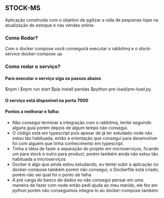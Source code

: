 ## STOCK-MS

Aplicação construída com o objetivo de agilizar a vida de pequenas lojas na atualização de estoque e nas vendas online.

### Como Rodar?

Com o docker compose você conseguirá executar o rabbitmq e o stock-service
docker-compose up

### Como rodar o serviço?

#### Para executar o serviço siga os passos abaixo

$npm i
$npm run start
$pip install pandas
$python pre-load/pre-load.py

#### O serviço está disponivel na porta 7000


#### Pontos a melhorar e falha:

* Não consegui terminar a integração com o rabbitmq, tentei seguindo alguns guia porém depois de algum tempo não consegui.
* O código está em typescript pois apesar de já ter estudado node não estou tão habituada, então a orientação que consegui para desenvolver foi com alguém que tinha conhecimento em typescript.
* Tinha a ideia de fazer a separação do projeto em microserviços, ficando um para stock e outro para product, porém também ainda não estou tão habituada a microserviços
* Docker é algo que ainda estou estudando, eu tentei subir a aplicação no docker-compose também porém não consegui, o Dockerfile está criado, porém não sei qual foi o ponto de falha
* A pré carga do banco de dados eu não consegui pensar em uma maneira de fazer com node então pedi ajuda ao meu marido, ele fez em python porém não conseguimos integra-lo ao docker-compose também